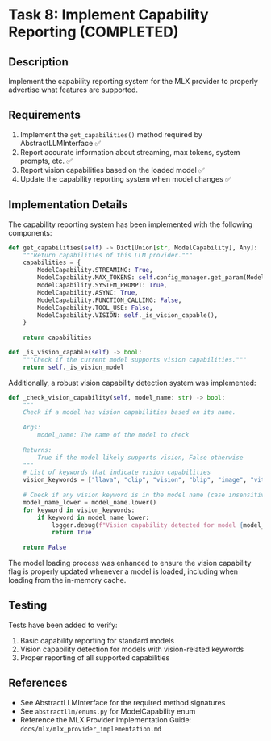 # Task 8: Implement Capability Reporting (COMPLETED)

## Description
Implement the capability reporting system for the MLX provider to properly advertise what features are supported.

## Requirements
1. Implement the `get_capabilities()` method required by AbstractLLMInterface ✅
2. Report accurate information about streaming, max tokens, system prompts, etc. ✅
3. Report vision capabilities based on the loaded model ✅
4. Update the capability reporting system when model changes ✅

## Implementation Details

The capability reporting system has been implemented with the following components:

```python
def get_capabilities(self) -> Dict[Union[str, ModelCapability], Any]:
    """Return capabilities of this LLM provider."""
    capabilities = {
        ModelCapability.STREAMING: True,
        ModelCapability.MAX_TOKENS: self.config_manager.get_param(ModelParameter.MAX_TOKENS, 4096),
        ModelCapability.SYSTEM_PROMPT: True,
        ModelCapability.ASYNC: True,
        ModelCapability.FUNCTION_CALLING: False,
        ModelCapability.TOOL_USE: False,
        ModelCapability.VISION: self._is_vision_capable(),
    }
    
    return capabilities

def _is_vision_capable(self) -> bool:
    """Check if the current model supports vision capabilities."""
    return self._is_vision_model
```

Additionally, a robust vision capability detection system was implemented:

```python
def _check_vision_capability(self, model_name: str) -> bool:
    """
    Check if a model has vision capabilities based on its name.
    
    Args:
        model_name: The name of the model to check
        
    Returns:
        True if the model likely supports vision, False otherwise
    """
    # List of keywords that indicate vision capabilities
    vision_keywords = ["llava", "clip", "vision", "blip", "image", "vit", "visual", "multimodal"]
    
    # Check if any vision keyword is in the model name (case insensitive)
    model_name_lower = model_name.lower()
    for keyword in vision_keywords:
        if keyword in model_name_lower:
            logger.debug(f"Vision capability detected for model {model_name} (matched '{keyword}')")
            return True
            
    return False
```

The model loading process was enhanced to ensure the vision capability flag is properly updated whenever a model is loaded, including when loading from the in-memory cache.

## Testing
Tests have been added to verify:
1. Basic capability reporting for standard models
2. Vision capability detection for models with vision-related keywords
3. Proper reporting of all supported capabilities

## References
- See AbstractLLMInterface for the required method signatures
- See `abstractllm/enums.py` for ModelCapability enum
- Reference the MLX Provider Implementation Guide: `docs/mlx/mlx_provider_implementation.md` 